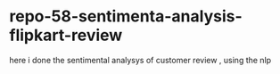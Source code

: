 # repo-58-sentimenta-analysis-flipkart-review
here i done the sentimental analysys of customer review , using the nlp
